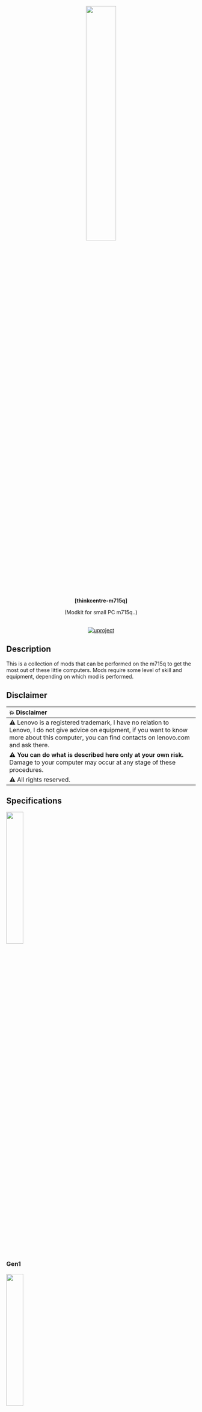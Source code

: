 <div id="header" align="center">

<p align="center"><img src="./img/model_list0.jpg" width="40%"></img></p>

  <b>[thinkcentre-m715q]</b>
  
  (Modkit for small PC m715q..)
  </br></br>
<div id="badges">
  <a href="https://github.com/denisandroid">
    <img src="https://github.com/UlinProject/img/blob/main/short_32/uproject.png?raw=true" alt="uproject"/>
  </a>
</div>
</div>

## Description
This is a collection of mods that can be performed on the m715q to get the most out of these little computers. Mods require some level of skill and equipment, depending on which mod is performed.

## Disclaimer
| :boom: Disclaimer          |
|:---------------------------|
|  :warning:  Lenovo is a registered trademark, I have no relation to Lenovo, I do not give advice on equipment, if you want to know more about this computer, you can find contacts on lenovo.com and ask there. |
|  :warning:  <b>You can do what is described here only at your own risk.</b> Damage to your computer may occur at any stage of these procedures. |
|  :warning:  All rights reserved. |

## Specifications

<b><img src="./img/model_list1.jpg" width="30%"></img></b>

### Gen1

<b><img src="./img/gen1.jpg" width="30%"></img></b>

| name | value |
| ---- | ----- |
| board | m715q GEN 1 |
| maximum cpu | PRO A12-8870E (x4 2.9Ghz (turbo: single core 3.8Ghz)) |
| standard cpu | PRO A10-8770E (x4 2.8Ghz (turbo: single core 3.5Ghz)) |
| mem | DDR4-2400, max: 32Gb (officially) |
| bios | winbond 25q64fwsig (8mb/64mbit, 1.8v) |
| vrm | ISL62773 (0.5V-1.55V, 6.25mV step) |
| sound | ALC233-CG, internal mono speaker |
| sata | x1 3.0 (6Gbit/s) |
| multicontroller (motherboard) | ITE 8738 |
| additional controller (motherboard) | NPCT652L (FAN, ?..) |
| usb 2.0 | single GL852G-MNY50 (480mb/s common for all usb 2.0 ports for this mini pc) |
| usb 3.0 | x1 (in front near the button), x1 (in front near the red line, ability to charge when the device is turned off), x1 (near the power connector). Despite the presence of three ports, they all use one common bus limited to 10 Gbps (either one port utilizing 10 Gbps (support for USB 3.1 gen 2, 10 Gbps not tested), or two ports utilizing 5 Gbps, or three ports utilizing 3.3 Gbps). |
| gpio list | ? |
| addition sensors | temperature sensor near vrm |

### Gen2

<b><img src="./img/gen2.jpg" width="30%"></img></b>

| name | value |
| ---- | ----- |
| board | m715q GEN 2 |
| maximum cpu | Ryzen 5 PRO 2400GE (x4 3.2Ghz (support overclock on all cores: 3.6Ghz/3.8Ghz) (turbo: single core x1 3.8Ghz)) |
| standard cpu | Ryzen 3 PRO 2200GE (x4 3.2Ghz (support overclock on all cores: 3.6Ghz/ 3.8Ghz?) (turbo: single core x1 3.6Ghz)) |
| mem (officially, 2200GE) | DDR4-2933, max: 32Gb 
| mem (unofficially) | DDR4-3200, (max: 64Gb (<b>not tested</b>)) |
| bios | MX25U12835F (16mb/128mbit, 1.8v) |
| vrm | ISL62773 (0.5V-1.55V, 6.25mV step) |
| sound | ALC233-CG, internal mono speaker |
| pcie | nvme (31.504 Gb/s PCIe bandwidth, 8.0 GT/s PCIe x4, cpu channel), wifi (?, x1, cpu channel), lan (?, x1, RT8111EPV, 1Gbit, cpu channel) |
| sata | x1 3.0 (6Gbit/s) |
| multicontroller (motherboard) | ITE 8738 |
| additional controller (motherboard) | NPCT652L (FAN, ?..) |
| usb 2.0 | single GL852G-MNY50 (480mb/s common for all usb 2.0 ports for this mini pc) |
| usb 3.0 | x1 (in front near the button), x1 (in front near the red line, ability to charge when the device is turned off), x1 (near the power connector). Despite the presence of three ports, they all use one common bus limited to 10 Gbps (either one port utilizing 10 Gbps (support for USB 3.1 gen 2, 10 Gbps not tested), or two ports utilizing 5 Gbps, or three ports utilizing 3.3 Gbps). |
| gpio list | ? |
| addition sensors | temperature sensor near vrm |

## Converting a Gen1 board to a Gen2 board

<b><img src="./img/convert.jpg" width="40%"></img></b>

Although the boards are slightly different, a Gen1 board can easily be converted to a Gen2 board, allowing access to the new processors and features.

The GEN1 board has a Winbond 25q64fwsig BIOS chip (see photos for chip location). You should replace this chip with a 16MB BIOS chip, such as the MX25U12835F or W25Q128FWSIG.

BIOS chips are rated for 1.8V only. Do not attempt to solder a 3.3V chip. You will also need a 1.8V module for your programmer to flash the chip (flashing at 3.3V may damage the chip or result in an incomplete flash).

The BIOS chip should be flashed with a stock BIOS or a modified BIOS from the repository (note that these have test serial numbers embedded in them)

## Unlocked BIOS
Please note that there is an unlocked BIOS dump available in the repository, taken from a public source. It can do many things, such as enable overclocking and allocate video memory (up to 10GB, I think).

It can be directly flashed to a GEN2 system. For GEN1 systems, see instructions on converting a GEN1 system to a GEN2 system.

Please note that many settings in this unlocked BIOS are stored only in the BIOS chip. If you incorrectly overclock/undervolt your CPU, you will not be able to boot until you reflash the BIOS chip.

<i>If you don't want to flash a GEN2 system, you can download Smokeless_UMAF to a USB stick from an external source and load TianocoreBios from there with some features unlocked. However, you will only get full functionality from an unlocked BIOS (and note that incorrect settings in Smokeless, as well as settings in the flashed BIOS, can damage the board, in the best case you will have to flash the BIOS chip).</i>

## Overclocking and Undervolting (applies to both 2400GE and 2200GE)

<b><img src="./img/overclock.jpg" width="30%"></img></b>

Please note that this list is not complete (lower frequencies can be undervolted even more).
Added lower voltages for higher frequencies. Also added 1.0 GHz and added overclock to 3.6 GHz (you can just leave 3.6 off your list if you don't need it).

| comment                | 0|        1|        2|         3|          4|
| -----------------------| --------| --------| --------|  --------|   --------|
| should be displayed      |3600 Mhz| 3200 Mhz| 2300 Mhz|  1600 Mhz | 1000 Mhz |
| should be displayed      |1.293750| 1.293750 | 97500 v|   87500 v |  77500 v |
| what needs to be entered |90|       80|       8a (138)|  80 |       50 (80) |
| what needs to be entered |8|        8|        C (12)|    10 |       10 (16) |
| what needs to be entered |29|       29|       5C (92) v| 6C |       7C (124) v |

<b><i>What is in brackets and the volt sign does not need to be entered, it was only useful when composing these numbers.</i></b>

<i>Please note that overclocking does not affect turbo mode.</i>

| :memo:        | <b>This section is not complete, I have not yet finally decided on the voltage. For 3.8 on 2400 we write 3.8Ghz 98 8 28.</b>    |
|---------------|:-------------------------------------------|

### For extreme overclocking (in case of an error, reflash the BIOS)

| Voltage | Ghz |
| ------- | --- |
| 1,3 ≤ 1,288 | <b>3.929</b> |
| 1,35 ≤ 1,344 | <b>3.979</b> |
| 1,4 ≤ 1,394 | <b>4.054</b> |
| 1,45 ≤ 1,444 | <b>4.076</b> |
| 1,5 ≤ 1,494 | <b>4.129</b> |


| :exclamation:        | <b>The parameters may be unique to your processor, so the values ​​are approximate.</b>       |
|---------------|:-------------------------------------------|

## Processor scalping (tested on 2200GE and 2400GE)

<b><img src="./img/cpu_scalping.jpg" width="30%"></img></b>

Few people know that AMD APUs have thermal paste inside, and quite a thick layer at that, and this thermal paste dries out over time. For effective scalping, it is recommended to soak the processor in a solvent for 10-20 minutes, then cut off the sealant with a razor blade (be extremely careful or skip the scalping step, or better yet, buy a ready-made scalping kit for such processors). It is important not to scratch the printed circuit board, as this can damage the APU. Next, you can apply a thin layer of liquid metal to the processor, for example, with cotton swabs, or try not to use the processor cover at all (not tested and most likely impossible with this cooling system) and seal the processor cover with sealant (if the cover is not glued, there is a risk of metal leakage outside the processor).

It is also recommended to isolate the APU components by coating them with varnish or using special frames.

<i>Please note that we only applied liquid metal to the processor itself under its heatsink, the heatsink is completely chemically stable, as the processor cover is made of nickel-plated copper.</i>




| :exclamation:        | <i><b>DO NOT</b> try to apply liquid metal between the cooler and the processor cover, even if it is copper (pure copper will absorb liquid metal over time and worsen the cooling), you can easily kill the cooling system.</i>       |
|---------------|:-------------------------------------------|

## Unlock CPU TDP (only for GEN 2)

At the moment this problem is not solved at the BIOS level, but is solved at the operating system level (Windows or Linux).

| name | value |
| ------- | --- |
| CPU Family | Raven |
| SMU BIOS Interface Version | 5 |
| Version | v0.16.0 |
| PM Table Version | 1e0004 |

|        Name         |   Value   |     Parameter      |
|---------------------|-----------|--------------------|
| STAPM LIMIT         |    35.000 | stapm-limit        |
| STAPM VALUE         |     8.257 |                    |
| PPT LIMIT FAST      |    76.000 | fast-limit         |
| PPT VALUE FAST      |     8.990 |                    |
| PPT LIMIT SLOW      |    76.000 | slow-limit         |
| PPT VALUE SLOW      |     8.392 |                    |
| StapmTimeConst      |   100.000 | stapm-time         |
| SlowPPTTimeConst    |     5.000 | slow-time          |
| PPT LIMIT APU       |       nan | apu-slow-limit     |
| PPT VALUE APU       |       nan |                    |
| TDC LIMIT VDD       |    65.000 | vrm-current        |
| TDC VALUE VDD       |     2.381 |                    |
| TDC LIMIT SOC       |    50.000 | vrmsoc-current     |
| TDC VALUE SOC       |     4.295 |                    |
| EDC LIMIT VDD       |    95.000 | vrmmax-current     |
| EDC VALUE VDD       |    73.013 |                    |
| EDC LIMIT SOC       |    75.000 | vrmsocmax-current  |
| EDC VALUE SOC       |    18.217 |                    |
| THM LIMIT CORE      |    95.000 | tctl-temp          |
| THM VALUE CORE      |    40.853 |                    |
| STT LIMIT APU       |       nan | apu-skin-temp      |
| STT VALUE APU       |       nan |                    |
| STT LIMIT dGPU      |       nan | dgpu-skin-temp     |
| STT VALUE dGPU      |       nan |                    |
| CCLK Boost SETPOINT |    30.000 | power-saving /     |
| CCLK BUSY VALUE     |     6.150 | max-performance    |

As you can see, the default PPT parameters are very strange, I still haven’t found any specific optimal ones, so I simply recommend raising the TDP to 60 W (<b>but only after a complete modification of the cooling</b>).

```bash
# TDP, 35=>60
ryzenadj --stapm-limit=60000
```

(This code can simply be placed in rc.local, in Windows you can use Ryzen Controller.)

| :memo:        | <b>This section is not complete.</b>       |
|---------------|:-------------------------------------------|


## Known issues

#### • Poor performance after reboot (gen2, linux)

It has been observed that if the system is rebooted (e.g. with reboot command), the Linux tsc clock source is always lost, which causes the whole system performance to drop to very low levels (CPU, RAM). This issue is not fixed by BIOS updates and seems to have been around for a long time. If you set tsc=unstable then the performance on reboot is always constant but also slightly lower than on first boot, which suggests that there really is some problem with tsc.

```dmesg
[    8.502316] clocksource: timekeeping watchdog on CPU0: Marking clocksource 'tsc' as unstable because the skew is too large:
[    8.502335] clocksource:                       'hpet' wd_nsec: 495412266 wd_now: 74b2d4c wd_last: 6def0b2 mask: ffffffff
[    8.502343] clocksource:                       'tsc' cs_nsec: 496288695 cs_now: 1a21e4cda2 cs_last: 19b1b24352 mask: ffffffffffffffff
[    8.502349] clocksource:                       Clocksource 'tsc' skewed 876429 ns (0 ms) over watchdog 'hpet' interval of 495412266 ns (495 ms)
[    8.502355] clocksource:                       'tsc' is current clocksource.
[    8.502371] tsc: Marking TSC unstable due to clocksource watchdog
[    8.502392] TSC found unstable after boot, most likely due to broken BIOS. Use 'tsc=unstable'.
[    8.502394] sched_clock: Marking unstable (8511381561, -8990127)<-(8520197471, -17805900)
[    8.502614] clocksource: Checking clocksource tsc synchronization from CPU 4 to CPUs 0,5.
[    8.502630] clocksource: Override clocksource tsc is unstable and not HRT compatible - cannot switch while in HRT/NOHZ mode
[    8.502664] clocksource: Switched to clocksource hpet
```
| :memo:        | <b>There is currently no complete solution to this problem, you can simply turn on/off the device instead of rebooting.</b>       |
|---------------|:-------------------------------------------|

#### • `amd_pstate` not working (gen2, linux)

While this is not a specific CPU frequency and voltage management issue on this device, since `acpi-cpufreq` works fine and well, it is impossible not to mention it.

```dmesg
[    6.884017] amd_pstate_ut: amd_pstate_ut_acpi_cpc_valid the _CPC object is not present in SBIOS!
[    6.884022] amd_pstate_ut: 1    amd_pstate_ut_acpi_cpc_valid	 fail: -22!
[    6.884025] amd_pstate_ut: 2    amd_pstate_ut_check_enabled	 success!
[    6.884029] amd_pstate_ut: 3    amd_pstate_ut_check_perf	 success!
[    6.884032] amd_pstate_ut: 4    amd_pstate_ut_check_freq	 success!
[    6.884037] amd_pstate_ut: 5    amd_pstate_ut_check_driver	 success!
```

| :memo:        | <b>The solution has not yet been found.</b>       |
|---------------|:-------------------------------------------|

#### • The integrated video card switches off from time to time, which is especially noticeable on `linux zen` kernels  (gen2, 2400GE, linux)

Your video card may sometimes turn off and you won't even know why. In dmesg logs you will only see that your video card turned off and on, and some games may show various strange effects. This problem is relevant on modern Linux (2025) and repeats itself over and over again without any symptoms (most likely at times when your gpu frequency increases).

Solution, you need to add this to cmdline:
```
amdgpu.gttsize=8192 amdgpu.lockup_timeout=1000 amdgpu.gpu_recovery=1 amdgpu.noretry=0 amdgpu.ppfeaturemask=0xfffd3fff amdgpu.deep_color=1 systemd.unified_cgroup_hierarchy=true
```

And add this to the file `/etc/environment`
```
AMD_DEBUG=nodcc
```


